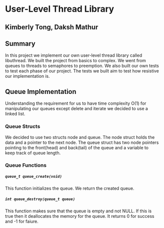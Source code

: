 # User-Level Thread Library
## Kimberly Tong, Daksh Mathur
## Summary
In this project we implement our own user-level thread library called
libuthread. We built the project from basics to complex. We went from queues to
threads to semaphores to preemption. We also built our own tests to test each
phase of our project. The tests we built aim to test how resistive our
implementation is.
## Queue Implementation
Understanding the requirement for us to have time complexity O(1) for
manipulating our queues except delete and iterate we decided to use a linked
list.
### Queue Structs
We decided to use two structs node and queue. The node struct holds the data and
a pointer to the next node. The queue struct has two node pointers pointing to
the front(head) and back(tail) of the queue and a variable to keep track of
queue length.
### Queue Functions
<h5 a><strong><code>queue_t queue_create(void)</code></strong></h5>
This function initializes the queue. We return the created queue.
<h5 a><strong><code>int queue_destroy(queue_t queue)</code></strong></h5>
This function makes sure that the queue is empty and not NULL. If this is true then it deallocates the memory for the queue. It returns 0 for success and -1 for faiure.